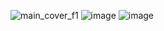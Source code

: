 ![main_cover_f1](https://github.com/AlxKovlv/CoinRarityML_DataScienseProject/assets/130834771/4522176e-120c-4c5f-8b7d-6a2b230cdc9a)
![image](https://github.com/AlxKovlv/CoinRarityML_DataScienseProject/assets/130834771/b3003f7e-b53e-4ea0-bf69-306f9192cb27)
![image](https://github.com/AlxKovlv/CoinRarityML_DataScienseProject/assets/130834771/7832e053-9d49-44aa-bf91-7b1b5352cac5)
